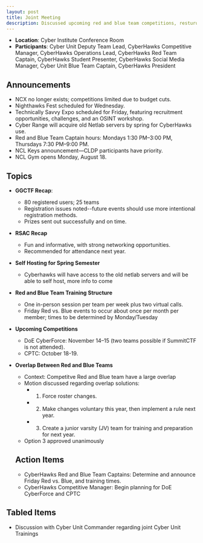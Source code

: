 ```yaml
---
layout: post
title: Joint Meeting
description: Discussed upcoming red and blue team competitions, resturucturing of competitive teams, funding changes, and GGCTF recap.
---
```

* **Location**: Cyber Institute Conference Room
* **Participants**: Cyber Unit Deputy Team Lead, CyberHawks Competitive Manager, CyberHawks Operations Lead, CyberHawks Red Team Captain, CyberHawks Student Presenter, CyberHawks Social Media Manager, Cyber Unit Blue Team Captain, CyberHawks President

## Announcements
- NCX no longer exists; competitions limited due to budget cuts.
- Nighthawks Fest scheduled for Wednesday.
- Technically Savvy Expo scheduled for Friday, featuring recruitment opportunities, challenges, and an OSINT workshop.
- Cyber Range will acquire old Netlab servers by spring for CyberHawks use.
- Red and Blue Team Captain hours: Mondays 1:30 PM–3:00 PM, Thursdays 7:30 PM–9:00 PM.
- NCL Keys announcement—CLDP participants have priority.
- NCL Gym opens Monday, August 18.

## Topics
- **GGCTF Recap**:
    - 80 registered users; 25 teams
    - Registration issues noted--future events should use more intentional registration methods.
    - Prizes sent out successfully and on time.
- **RSAC Recap**
    - Fun and informative, with strong networking opportunities.
    - Recommended for attendance next year.
- **Self Hosting for Spring Semester**
    - Cyberhawks will have access to the old netlab servers and will be able to self host, more info to come
- **Red and Blue Team Training Structure**
    - One in-person session per team per week plus two virtual calls.
    -  Friday Red vs. Blue events to occur about once per month per member; times to be determined by Monday/Tuesday
- **Upcoming Competitions**
    - DoE CyberForce: November 14–15 (two teams possible if SummitCTF is not attended).
    - CPTC: October 18-19.
- **Overlap Between Red and Blue Teams**
    - Context: Competitve Red and Blue team have a large overlap
    - Motion discussed regarding overlap solutions:
        - 1. Force roster changes.
        - 2. Make changes voluntary this year, then implement a rule next year.
        - 3. Create a junior varsity (JV) team for training and preparation for next year.
    - Option 3 approved unanimously

  ## Action Items
  - CyberHawks Red and Blue Team Captains: Determine and announce Friday Red vs. Blue, and training times.
  - CyberHawks Competitive Manager: Begin planning for DoE CyberForce and CPTC
    
## Tabled Items
  - Discussion with Cyber Unit Commander regarding joint Cyber Unit Trainings

